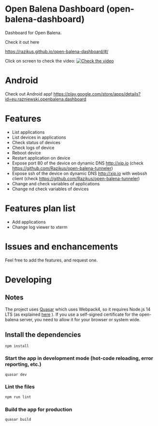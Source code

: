 # Open Balena Dashboard (open-balena-dashboard)

Dashboard for Open Balena.

Check it out here

https://razikus.github.io/open-balena-dashboard/#/


Click on screen to check the video:
[![Check the video](https://img.youtube.com/vi/7zWNzNoJsTE/0.jpg)](https://www.youtube.com/watch?v=7zWNzNoJsTE)

# Android
Check out Android app!
https://play.google.com/store/apps/details?id=eu.razniewski.openbalena.dashboard



# Features
* List applications
* List devices in applications
* Check status of devices
* Check logs of device
* Reboot device
* Restart application on device
* Expose port 80 of the device on dynamic DNS http://xip.io  (check https://github.com/Razikus/open-balena-tunneler)
* Expose ssh of the device on dynamic DNS http://xip.io with webssh client (check https://github.com/Razikus/open-balena-tunneler)
* Change and check variables of applications
* Change nd check variables of devices

# Features plan list
* Add applications
* Change log viewer to xterm

# Issues and enchancements

Feel free to add the features, and request one.



# Developing
## Notes
The project uses [Quasar](https://quasar.dev/) which uses Webpack4, so it requires Node.js 14 LTS (as explained [here](https://quasar.dev/quasar-cli/installation) ).
If you use a self-signed certificate for the open-balena server, you need to allow it for your browser or system wide.

## Install the dependencies
```bash
npm install
```

### Start the app in development mode (hot-code reloading, error reporting, etc.)
```bash
quasar dev
```

### Lint the files
```bash
npm run lint
```

### Build the app for production
```bash
quasar build
```
